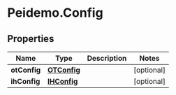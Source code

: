 # Peidemo.Config

## Properties
Name | Type | Description | Notes
------------ | ------------- | ------------- | -------------
**otConfig** | [**OTConfig**](OTConfig.md) |  | [optional] 
**ihConfig** | [**IHConfig**](IHConfig.md) |  | [optional] 


